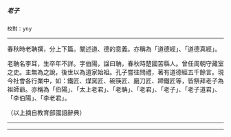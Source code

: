 

##### 老子
`校對：yny`

* * *

春秋時老聃撰，分上下篇。闡述道、德的意義。亦稱為「道德經」、「道德真經」。

老聃名李耳，生卒年不詳。字伯陽，諡曰聃，春秋時楚國苦縣人。曾任周朝守藏室之史。主無為之說，後世以為道家始祖。孔子嘗往問禮，著有道德經五千餘言。現今社會各行業中，如：鐵匠、煤窯匠、碗筷匠、磨刀匠、蹄鐵匠等，皆祭拜老子為祖師爺。亦稱為「伯陽」、「太上老君」、「老聃」、「老君」、「老子」、「老子道君」、「李伯陽」、「李老君」。

（以上摘自教育部國語辭典）

* * *

* * *

